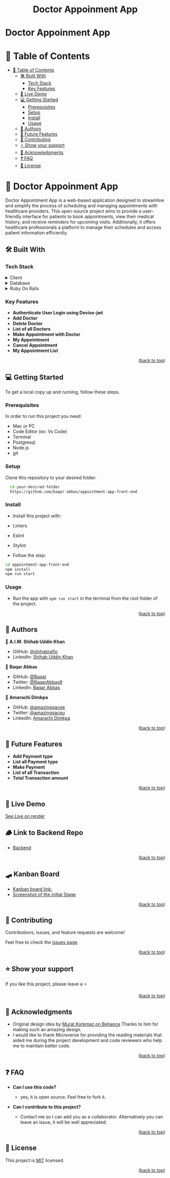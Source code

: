 <div align="center">
  <h1>Doctor Appoinment App</h1>
</div>

<a name="readme-top"></a>

<h1>Doctor Appoinment App</h1>

# 📗 Table of Contents

- [📗 Table of Contents](#-table-of-contents)
  - [🛠 Built With ](#-built-with-)
    - [Tech Stack ](#tech-stack-)
    - [Key Features ](#key-features-)
  - [🚀 Live Demo ](#-live-demo-)
  - [💻 Getting Started ](#-getting-started-)
    - [Prerequisites](#prerequisites)
    - [Setup](#setup)
    - [Install](#install)
    - [Usage](#usage)
  - [👥 Authors ](#-authors-)
  - [🔭 Future Features ](#-future-features-)
  - [🤝 Contributing ](#-contributing-)
  - [⭐️ Show your support ](#️-show-your-support-)
  - [🙏 Acknowledgments ](#-acknowledgments-)
  - [❓ FAQ ](#-faq-)
  - [📝 License ](#-license-)

<!-- PROJECT DESCRIPTION -->

# 📖 Doctor Appoinment App <a name="about-project"></a>

Doctor Appointment App is a web-based application designed to streamline and simplify the process of scheduling and managing appointments with healthcare providers. This open-source project aims to provide a user-friendly interface for patients to book appointments, view their medical history, and receive reminders for upcoming visits. Additionally, it offers healthcare professionals a platform to manage their schedules and access patient information efficiently.

## 🛠 Built With <a name="built-with"></a>

### Tech Stack <a name="tech-stack"></a>

<details>
  <summary>Client</summary>
  <ul>
    <li><p> <b>React-Redux </b> The primary programming language for the project.</p></li>
  </ul>
</details>

<details>
  <summary>Database</summary>
 <ul>
    <li><a href="https://www.postgresql.org/download/windows/">Postgresql</a></li>
  </ul>
</details>
<details>
  <summary>Ruby On Rails</summary>
</details>

<!-- Features -->

### Key Features <a name="key-features"></a>

- **Authenticate User Login using Devise-jwt**
- **Add Doctor**
- **Delete Doctor**
- **List of all Doctors**
- **Make Appointment with Doctor**
- **My Appointment**
- **Cancel Appointment**
- **My Appointment List**

<p align="right">(<a href="#readme-top">back to top</a>)</p>

<!-- GETTING STARTED -->

## 💻 Getting Started <a name="getting-started"></a>

To get a local copy up and running, follow these steps.

### Prerequisites

In order to run this project you need:

- Mac or PC
- Code Editor (ex: Vs Code)
- Terminal
- Postgresql
- Node.js
- git

### Setup

Clone this repository to your desired folder:

```sh
  cd your-desired-folder
  https://github.com/baqar-abbas/appointment-app-front-end
```

### Install

- Install this project with:

- Linters
- Eslint
- Stylint

- Follow the step:

```sh
cd appointment-app-front-end
npm install
npm run start
```

### Usage

- Run the app with `npm run start` in the terminal from the root folder of the project.

<p align="right">(<a href="#readme-top">back to top</a>)</p>

<!-- AUTHORS -->

## 👥 Authors <a name="authors"></a>

👤 **A.I.M. Shihab Uddin Khan**

- GitHub: [@shihabrafio](https://github.com/shihabrafio)
- LinkedIn: [Shihab Uddin Khan](https://www.linkedin.com/in/shihab-uddin-khan-45620a16a/)

👤 **Baqar Abbas**

- GitHub: [@Baqar](https://github.com/baqar-abbas)
- Twitter: [@BaqarAbbas9](https://twitter.com/BaqarAbbas9)
- LinkedIn: [Baqar Abbas](https://www.linkedin.com/in/baqar-abbas/)


👤 **Amarachi Dimkpa**

- GitHub: [@amazinggacee](https://github.com/Amazinggracee)
- Twitter: [@amazinggaceu](https://twitter.com/amazinggraceu)
- LinkedIn: [Amarachi Dimkpa](https://linkedin.com/in/amarachi-dimkpa-070643183)

<p align="right">(<a href="#readme-top">back to top</a>)</p>

<!-- FUTURE FEATURES -->

## 🔭 Future Features <a name="future-features"></a>

- **Add Payment type**
- **List all Payment type**
- **Make Payment**
- **List of all Transaction**
- **Total Transaction amount**

<p align="right">(<a href="#readme-top">back to top</a>)</p>

## 🚀 Live Demo <a name="live-demo"></a>

[See Live on render](https://doctor-app-u5x6.onrender.com/)

## 🪵 Link to Backend Repo <a name="key-features"></a>

- [Backend](https://github.com/shihabrafio/appointment-app-back-end)

<p align="right">(<a href="#readme-top">back to top</a>)</p>

## 🛹 Kanban Board <a name="key-features"></a>

- [Kanban board link:](https://github.com/baqar-abbas/appointment-app-back-end/projects/1)
- [Screenshot of the initial Stage]()

<p align="right">(<a href="#readme-top">back to top</a>)</p>

<!-- CONTRIBUTING -->

## 🤝 Contributing <a name="contributing"></a>

Contributions, issues, and feature requests are welcome!

Feel free to check the [issues page](https://github.com/baqar-abbas/appointment-app-back-end/issues).

<p align="right">(<a href="#readme-top">back to top</a>)</p>

<!-- SUPPORT -->

## ⭐️ Show your support <a name="support"></a>

If you like this project, please leave a ⭐️

<p align="right">(<a href="#readme-top">back to top</a>)</p>

<!-- ACKNOWLEDGEMENTS -->

## 🙏 Acknowledgments <a name="acknowledgements"></a>

- Original design idea by [Murat Korkmaz on Behance](https://www.behance.net/muratk) Thanks to him for making such an amazing design.
- I would like to thank Microverse for providing the reading materials that aided me during the project development and code reviewers who help me to maintain better code.

<p align="right">(<a href="#readme-top">back to top</a>)</p>

<!-- FAQ (optional) -->

## ❓ FAQ <a name="faq"></a>

- **Can I use this code?**

  - yes, it is open source. Feel free to fork it.

- **Can I contribute to this project?**

  - Contact me so I can add you as a collaborator. Alternatively you can leave an issue, it will be well appreciated.

<p align="right">(<a href="#readme-top">back to top</a>)</p>

<!-- LICENSE -->

## 📝 License <a name="license"></a>

This project is [MIT](./LICENSE) licensed.

<p align="right">(<a href="#readme-top">back to top</a>)</p>
